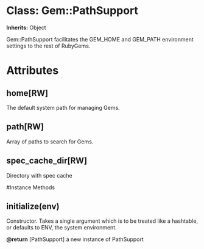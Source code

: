 # Class: Gem::PathSupport
**Inherits:** Object
    

Gem::PathSupport facilitates the GEM_HOME and GEM_PATH environment settings to
the rest of RubyGems.


# Attributes
## home[RW] [](#attribute-i-home)
The default system path for managing Gems.

## path[RW] [](#attribute-i-path)
Array of paths to search for Gems.

## spec_cache_dir[RW] [](#attribute-i-spec_cache_dir)
Directory with spec cache


#Instance Methods
## initialize(env) [](#method-i-initialize)
Constructor. Takes a single argument which is to be treated like a hashtable,
or defaults to ENV, the system environment.

**@return** [PathSupport] a new instance of PathSupport

